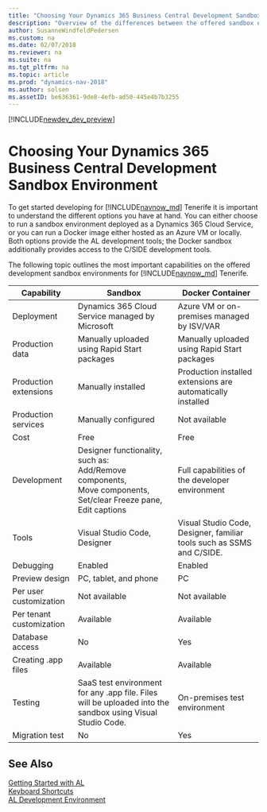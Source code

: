 ```yaml
---
title: "Choosing Your Dynamics 365 Business Central Development Sandbox Environment"
description: "Overview of the differences between the offered sandbox environments."
author: SusanneWindfeldPedersen
ms.custom: na
ms.date: 02/07/2018
ms.reviewer: na
ms.suite: na
ms.tgt_pltfrm: na
ms.topic: article
ms.prod: "dynamics-nav-2018"
ms.author: solsen
ms.assetID: be636361-9de8-4efb-ad50-445e4b7b3255
---
```


[!INCLUDE[newdev_dev_preview](includes/newdev_dev_preview.md)]

# Choosing Your Dynamics 365 Business Central Development Sandbox Environment
To get started developing for [!INCLUDE[navnow_md](includes/navnow_md.md)] Tenerife it is important to understand the different options you have at hand. You can either choose to run a sandbox environment deployed as a Dynamics 365 Cloud Service, or you can run a Docker image either hosted as an Azure VM or locally. Both options provide the AL development tools; the Docker sandbox additionally provides access to the C/SIDE development tools.

The following topic outlines the most important capabilities on the offered development sandbox environments for [!INCLUDE[navnow_md](includes/navnow_md.md)] Tenerife. 

|Capability |Sandbox |Docker Container|
|-----------|--------|----------------|
|Deployment |Dynamics 365 Cloud Service managed by Microsoft|Azure VM or on-premises managed by ISV/VAR|
|Production data|Manually uploaded using Rapid Start packages|Manually uploaded using Rapid Start packages|
|Production extensions|Manually installed|Production installed extensions are automatically installed|
|Production services|Manually configured|Not available|
|Cost|Free|Free|
|Development|Designer functionality, such as: </br>Add/Remove components, </br>Move components, </br>Set/clear Freeze pane, </br>Edit captions |Full capabilities of the developer environment|
|Tools|Visual Studio Code, Designer|Visual Studio Code, Designer, familiar tools such as SSMS and C/SIDE.|
|Debugging|Enabled|Enabled|
|Preview design|PC, tablet, and phone|PC|
|Per user customization|Not available|Not available|
|Per tenant customization|Available|Available|
|Database access|No|Yes|
|Creating .app files|Available|Available|
|Testing|SaaS test environment for any .app file. Files will be uploaded into the sandbox using Visual Studio Code.|On-premises test environment|
|Migration test|No|Yes|

## See Also
[Getting Started with AL](devenv-get-started.md)  
[Keyboard Shortcuts](devenv-keyboard-shortcuts.md)    
[AL Development Environment](devenv-reference-overview.md)  
